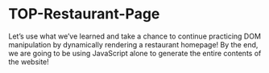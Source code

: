 # TOP-Restaurant-Page
Let’s use what we’ve learned and take a chance to continue practicing DOM manipulation by dynamically rendering a restaurant homepage! By the end, we are going to be using JavaScript alone to generate the entire contents of the website!
